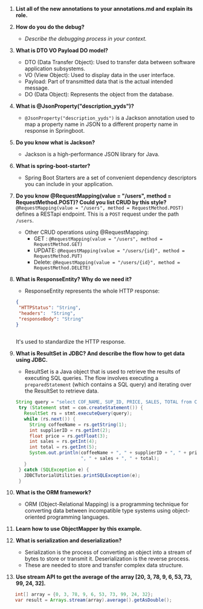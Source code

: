 1. **List all of the new annotations to your annotations.md and explain its role.**


2. **How do you do the debug?**
   - *Describe the debugging process in your context.*

3. **What is DTO VO Payload DO model?**
   - DTO (Data Transfer Object): Used to transfer data between software application subsystems.
   - VO (View Object): Used to display data in the user interface.
   - Payload: Part of transmitted data that is the actual intended message.
   - DO (Data Object): Represents the object from the database.

4. **What is @JsonProperty("description_yyds")?**
   - `@JsonProperty("description_yyds")` is a Jackson annotation used to map a property name in JSON to a different property name in response in Springboot.

5. **Do you know what is Jackson?**
   - Jackson is a high-performance JSON library for Java.

6. **What is spring-boot-starter?**
   - Spring Boot Starters are a set of convenient dependency descriptors you can include in your application.

7. **Do you know @RequestMapping(value = "/users", method = RequestMethod.POST)? Could you list CRUD by this style?**
    `@RequestMapping(value = "/users", method = RequestMethod.POST)` defines a RESTapi endpoint. This is a `POST` request under the path `/users`.
   - Other CRUD operations using @RequestMapping:
     - GET : `@RequestMapping(value = "/users", method = RequestMethod.GET)`
     - UPDATE: `@RequestMapping(value = "/users/{id}", method = RequestMethod.PUT)`
     - Delete: `@RequestMapping(value = "/users/{id}", method = RequestMethod.DELETE)`

8. **What is ResponseEntity? Why do we need it?**
   - ResponseEntity represents the whole HTTP response: 
   ```json
   {
    "HTTPStatus": "String",
    "headers":  "String",
    "responseBody": "String"
   }
  
   ```
   It's used to standardize the HTTP response.

9. **What is ResultSet in JDBC? And describe the flow how to get data using JDBC.**
   - ResultSet is a Java object that is used to retrieve the results of executing SQL queries. The flow involves executing a `preparedStatement` (which contains a SQL query) and iterating over the ResultSet to retrieve data.
   ```java
   String query = "select COF_NAME, SUP_ID, PRICE, SALES, TOTAL from COFFEES";
    try (Statement stmt = con.createStatement()) {
      ResultSet rs = stmt.executeQuery(query);
      while (rs.next()) {
        String coffeeName = rs.getString(1);
        int supplierID = rs.getInt(2);
        float price = rs.getFloat(3);
        int sales = rs.getInt(4);
        int total = rs.getInt(5);
        System.out.println(coffeeName + ", " + supplierID + ", " + price +
                           ", " + sales + ", " + total);
      }
    } catch (SQLException e) {
      JDBCTutorialUtilities.printSQLException(e);
    }
   ```

10. **What is the ORM framework?**
    - ORM (Object-Relational Mapping) is a programming technique for converting data between incompatible type systems using object-oriented programming languages.

11. **Learn how to use ObjectMapper by this example.**


12. **What is serialization and deserialization?**
    - Serialization is the process of converting an object into a stream of bytes to store or transmit it. Deserialization is the reverse process.
    - These are needed to store and transfer complex data structure.

13. **Use stream API to get the average of the array [20, 3, 78, 9, 6, 53, 73, 99, 24, 32].**
```java
   int[] array = {0, 3, 78, 9, 6, 53, 73, 99, 24, 32};
   var result = Arrays.stream(array).average().getAsDouble();
```



